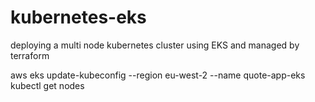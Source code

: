 # kubernetes-eks
deploying a multi node kubernetes cluster using EKS and managed by terraform

aws eks update-kubeconfig --region eu-west-2 --name quote-app-eks
kubectl get nodes
